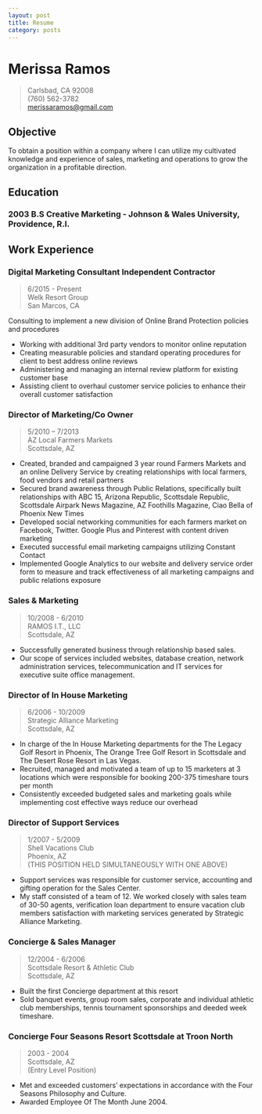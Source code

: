 ```yaml
---
layout: post
title: Resume
category: posts
---
```


# Merissa Ramos
> Carlsbad, CA 92008<br />
(760) 562-3782<br />
[merissaramos@gmail.com][email]

## Objective
To obtain a position within a company where I can utilize my cultivated knowledge and experience of sales, marketing and operations to grow the organization in a profitable direction.

## Education
### 2003 B.S Creative Marketing - Johnson & Wales University, Providence, R.I.

## Work Experience
### Digital Marketing Consultant Independent Contractor
> 6/2015 - Present<br />
Welk Resort Group<br />
San Marcos, CA<br />

Consulting to implement a new division of Online Brand Protection policies and procedures

- Working with additional 3rd party vendors to monitor online reputation
- Creating measurable policies and standard operating procedures for client to best address online reviews
- Administering and managing an internal review platform for existing customer base
- Assisting client to overhaul customer service policies to enhance their overall customer satisfaction


### Director of Marketing/Co Owner
> 5/2010 – 7/2013<br />
AZ Local Farmers Markets<br />
Scottsdale, AZ

- Created, branded and campaigned 3 year round Farmers Markets and an online Delivery Service by creating relationships with local farmers, food vendors and retail partners
- Secured brand awareness through Public Relations, specifically built relationships with ABC 15, Arizona Republic, Scottsdale Republic, Scottsdale Airpark News Magazine, AZ Foothills Magazine, Ciao Bella of Phoenix New Times
- Developed social networking communities for each farmers market on Facebook, Twitter. Google Plus and Pinterest with content driven marketing
- Executed successful email marketing campaigns utilizing Constant Contact
- Implemented Google Analytics to our website and delivery service order form to measure and track effectiveness of all marketing campaigns and public relations exposure


### Sales & Marketing
> 10/2008 - 6/2010<br />
RAMOS I.T., LLC<br />
Scottsdale, AZ

- Successfully generated business through relationship based sales.
- Our scope of services included websites, database creation, network administration services, telecommunication and IT services for executive suite office management.

### Director of In House Marketing
> 6/2006 - 10/2009<br />
Strategic Alliance Marketing<br />
Scottsdale, AZ

- In charge of the In House Marketing departments for the The Legacy Golf Resort in Phoenix, The Orange Tree Golf Resort in Scottsdale and The Desert Rose Resort in Las Vegas.
- Recruited, managed and motivated a team of up to 15 marketers at 3 locations which were responsible for booking 200-375 timeshare tours per month
- Consistently exceeded budgeted sales and marketing goals while implementing cost effective ways reduce our overhead

### Director of Support Services
> 1/2007 - 5/2009<br />
Shell Vacations Club<br />
Phoenix, AZ<br />
(THIS POSITION HELD SIMULTANEOUSLY WITH ONE ABOVE)

- Support services was responsible for customer service, accounting and gifting operation for the Sales Center.
- My staff consisted of a team of 12. We worked closely with sales team of 30-50 agents, verification loan department to ensure vacation club members satisfaction with marketing services generated by Strategic Alliance Marketing.

### Concierge & Sales Manager
> 12/2004 - 6/2006<br />
Scottsdale Resort & Athletic Club<br />
Scottsdale, AZ

- Built the first Concierge department at this resort
- Sold banquet events, group room sales, corporate  and individual athletic club memberships, tennis tournament sponsorships and deeded week timeshare.

### Concierge Four Seasons Resort Scottsdale at Troon North
> 2003 - 2004<br />
Scottsdale, AZ<br />
(Entry Level Position)

- Met and exceeded customers’ expectations in accordance with the Four Seasons Philosophy and Culture.
- Awarded Employee Of The Month June 2004.


[email]: mailto://merissaramos@gmail.com

